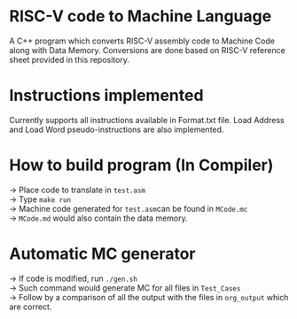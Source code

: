 # RISC-V code to Machine Language
A C++ program which converts RISC-V assembly code to Machine Code along with Data Memory.
Conversions are done based on RISC-V reference sheet provided in this repository.

# Instructions implemented
Currently supports all instructions available in Format.txt file.
Load Address and Load Word pseudo-instructions are also implemented.

# How to build program (In Compiler)
->	Place code to translate in `test.asm` \
->  Type `make run` \
->  Machine code generated for `test.asm`can be found in `MCode.mc` \
-> `MCode.md` would also contain the data memory.

# Automatic MC generator
->  If code is modified, run `./gen.sh` \
->  Such command would generate MC for all files in `Test_Cases` \
->  Follow by a comparison of all the output with the files in `org_output` which are correct.

